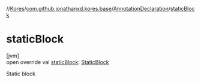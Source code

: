 //[Kores](../../../index.md)/[com.github.jonathanxd.kores.base](../index.md)/[AnnotationDeclaration](index.md)/[staticBlock](static-block.md)

# staticBlock

[jvm]\
open override val [staticBlock](static-block.md): [StaticBlock](../-static-block/index.md)

Static block
